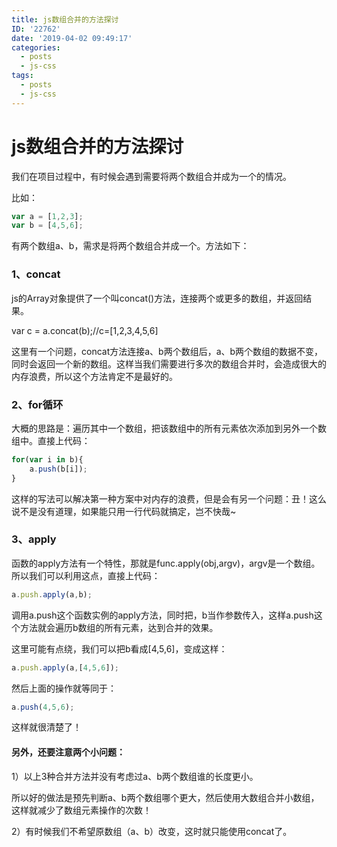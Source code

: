 ```yaml
---
title: js数组合并的方法探讨
ID: '22762'
date: '2019-04-02 09:49:17'
categories:
  - posts
  - js-css
tags:
  - posts
  - js-css
---
```


# js数组合并的方法探讨

我们在项目过程中，有时候会遇到需要将两个数组合并成为一个的情况。

比如：

``` js 
var a = [1,2,3];
var b = [4,5,6]; 
```

有两个数组a、b，需求是将两个数组合并成一个。方法如下：

### 1、concat

js的Array对象提供了一个叫concat()方法，连接两个或更多的数组，并返回结果。

var c = a.concat(b);//c=\[1,2,3,4,5,6\]

这里有一个问题，concat方法连接a、b两个数组后，a、b两个数组的数据不变，同时会返回一个新的数组。这样当我们需要进行多次的数组合并时，会造成很大的内存浪费，所以这个方法肯定不是最好的。

### 2、for循环

大概的思路是：遍历其中一个数组，把该数组中的所有元素依次添加到另外一个数组中。直接上代码：

``` js 
for(var i in b){
    a.push(b[i]);
} 
```

这样的写法可以解决第一种方案中对内存的浪费，但是会有另一个问题：丑！这么说不是没有道理，如果能只用一行代码就搞定，岂不快哉~

### 3、apply

函数的apply方法有一个特性，那就是func.apply(obj,argv)，argv是一个数组。所以我们可以利用这点，直接上代码：

``` js 
a.push.apply(a,b); 
```

调用a.push这个函数实例的apply方法，同时把，b当作参数传入，这样a.push这个方法就会遍历b数组的所有元素，达到合并的效果。

这里可能有点绕，我们可以把b看成\[4,5,6\]，变成这样：

``` js 
a.push.apply(a,[4,5,6]); 
```

然后上面的操作就等同于：

``` js 
a.push(4,5,6); 
```

这样就很清楚了！

#### 另外，还要注意两个小问题：

1）以上3种合并方法并没有考虑过a、b两个数组谁的长度更小。

所以好的做法是预先判断a、b两个数组哪个更大，然后使用大数组合并小数组，这样就减少了数组元素操作的次数！

2）有时候我们不希望原数组（a、b）改变，这时就只能使用concat了。
 
 
 
 
 
 
 
 
 
 
 
 
 
 
 
 
 
 
 
 
 
 
